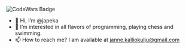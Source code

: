   ![CodeWars Badge](https://www.codewars.com/users/japeka/badges/small)
- 👋 Hi, I’m @japeka
- 👀 I’m interested in all flavors of programming, playing chess and swimming.
- 📫 How to reach me? I am available at janne.kalliokulju@gmail.com
